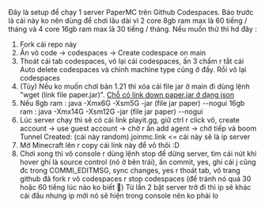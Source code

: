 Đây là setup để chạy 1 server PaperMC trên Github Codespaces. Báo trước là cái này ko nên dùng để chơi lâu dài vì 2 core 8gb ram max là 60 tiếng / tháng và 4 core 16gb ram max là 30 tiếng / tháng. Nếu muốn thử thì hd đây :
1. Fork cái repo này
2. Ấn vô code -> codespaces -> Create codespace on main
3. Thoát cái tab codespaces, vô lại cái codespaces, ấn 3 chấm r tắt cái Auto delete codespaces và chỉnh machine type cũng ở đấy. Rồi vô lại codespaces
4. (Tùy) Nếu ko muốn chơi bản 1.21 thì xóa cái file jar ở main đi dùng lệnh "wget (link file paper.jar)". [Chỗ có link down paper.jar ở dạng json](<https://qing762.is-a.dev/api/papermc>)
5. Nếu 8gb ram : java -Xmx6G -Xsm5G -jar (file jar paper) --nogui
      16gb ram : java -Xmx14G -Xsm12G -jar (file jar paper) --nogui
6. Lúc server chạy thì sẽ có cái link playit.gg, giữ ctrl r click vô, create account -> use guest account -> chờ r ấn add agent -> chờ tiếp và boom Tunnel Created: (cái này random).joinmc.link <= cái này sẽ là ip server
7. Mở Minecraft lên r copy cái link này để vô thôi :D
8. Chơi xong thì vô console r dùng lệnh stop để dừng server, tìm cái nút khi hover ghi là source control (nó ở bên trái), ấn commit, yes, ghi cái j cũng đc trong COMMI_EDITMSG, sync changes, yes r thoát tab, vô trang github đã fork r vô codespaces r stop codespaces (để tránh nó quá 30 hoặc 60 tiếng lúc nào ko biết 🐧)
Từ lần 2 bật server trở đi thì ip sẽ khác cái đầu nhưng ip mới nó sẽ hiện trong console nên ko phải lo
